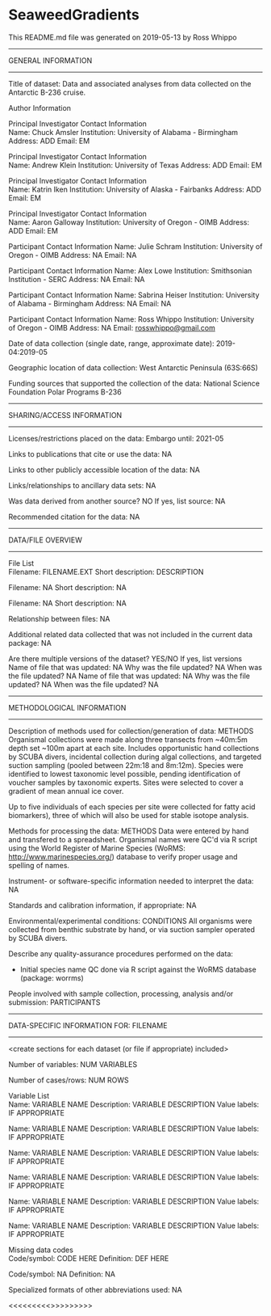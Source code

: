 # SeaweedGradients

This README.md file was generated on 2019-05-13 by Ross Whippo	
	
_______________________________________	
GENERAL INFORMATION	
_______________________________________	
	
Title of dataset:	Data and associated analyses from data collected on the Antarctic B-236 cruise.
	
Author Information	
	
Principal Investigator Contact Information	
Name:	Chuck Amsler 
Institution:	University of Alabama - Birmingham
Address:	ADD
Email:	EM
	
Principal Investigator Contact Information	
Name:	Andrew Klein 
Institution:	University of Texas
Address:	ADD
Email:	EM	

Principal Investigator Contact Information	
Name:	Katrin Iken 
Institution:	University of Alaska - Fairbanks
Address:	ADD
Email:	EM

Principal Investigator Contact Information	
Name:	Aaron Galloway
Institution:	University of Oregon - OIMB
Address:	ADD
Email:	EM
	
Participant Contact Information	
Name:	Julie Schram
Institution:	University of Oregon - OIMB
Address:	NA
Email:	NA
	
Participant Contact Information	
Name:	Alex Lowe
Institution:	Smithsonian Institution - SERC
Address:	NA
Email:	NA

Participant Contact Information	
Name:	Sabrina Heiser
Institution:	University of Alabama - Birmingham
Address:	NA
Email:	NA

Participant Contact Information	
Name:	Ross Whippo
Institution:	University of Oregon - OIMB
Address:	NA
Email:	rosswhippo@gmail.com

Date of data collection (single date, range, approximate date): 	2019-04:2019-05
	
Geographic location of data collection:	West Antarctic Peninsula (63S:66S)
	
Funding sources that supported the collection of the data: 	National Science Foundation Polar Programs B-236
	
_______________________________________	
SHARING/ACCESS INFORMATION	
_______________________________________	
	
Licenses/restrictions placed on the data: 	Embargo until: 2021-05
	
Links to publications that cite or use the data:	NA
	
Links to other publicly accessible location of the data:	NA
	
Links/relationships to ancillary data sets:	NA
	
Was data derived from another source?	NO
If yes, list source:	NA
	
Recommended citation for the data:	NA
	
_______________________________________	
DATA/FILE OVERVIEW	
_______________________________________	
	
File List	
Filename:	FILENAME.EXT
Short description:	DESCRIPTION
	
Filename:	NA
Short description:	NA
	
Filename:	NA
Short description:	NA
	
Relationship between files:	NA
	
Additional related data collected that was not included in the current data package:	NA
	
Are there multiple versions of the dataset?	YES/NO
If yes, list versions	
Name of file that was updated:	NA
Why was the file updated?	NA
When was the file updated?	NA
Name of file that was updated:	NA
Why was the file updated?	NA
When was the file updated?	NA
	
_______________________________________	
METHODOLOGICAL INFORMATION	
_______________________________________	
	
Description of methods used for collection/generation of data:	METHODS
Organismal collections were made along three transects from ~40m:5m depth set ~100m apart at each site. Includes opportunistic hand collections by SCUBA divers, incidental collection during algal collections, and targeted suction sampling (pooled between 22m:18 and 8m:12m). Species were identified to lowest taxonomic level possible, pending identification of voucher samples by taxonomic experts. Sites were selected to cover a gradient of mean annual ice cover.

Up to five individuals of each species per site were collected for fatty acid biomarkers), three of which will also be used for stable isotope analysis. 
	
Methods for processing the data:	METHODS
Data were entered by hand and transfered to a spreadsheet. Organismal names were QC'd via R script using the World Register of Marine Species (WoRMS: http://www.marinespecies.org/) database to verify proper usage and spelling of names. 
	
Instrument- or software-specific information needed to interpret the data:	NA
	
Standards and calibration information, if appropriate:	NA
	
Environmental/experimental conditions:	CONDITIONS
All organisms were collected from benthic substrate by hand, or via suction sampler operated by SCUBA divers. 
	
Describe any quality-assurance procedures performed on the data:	
- Initial species name QC done via R script against the WoRMS database (package: worrms)
	
People involved with sample collection, processing, analysis and/or submission:	PARTICIPANTS
	
_______________________________________	
DATA-SPECIFIC INFORMATION FOR: FILENAME	
_______________________________________	
<create sections for each dataset (or file if appropriate) included>	
	
Number of variables:	NUM VARIABLES
	
Number of cases/rows:	NUM ROWS
	
Variable List	
Name:	VARIABLE NAME
Description:	VARIABLE DESCRIPTION
Value labels:	IF APPROPRIATE
	
Name:	VARIABLE NAME
Description:	VARIABLE DESCRIPTION
Value labels:	IF APPROPRIATE
	
Name:	VARIABLE NAME
Description:	VARIABLE DESCRIPTION
Value labels:	IF APPROPRIATE
	
Name:	VARIABLE NAME
Description:	VARIABLE DESCRIPTION
Value labels:	IF APPROPRIATE
	
Name:	VARIABLE NAME
Description:	VARIABLE DESCRIPTION
Value labels:	IF APPROPRIATE
	
Name:	VARIABLE NAME
Description:	VARIABLE DESCRIPTION
Value labels:	IF APPROPRIATE
	
Missing data codes	
Code/symbol:	CODE HERE
Definition:	DEF HERE
	
Code/symbol:	NA
Definition:	NA
	
Specialized formats of other abbreviations used:	NA
	
<<<<<<<<<<END OF METADATA>>>>>>>>>>	
